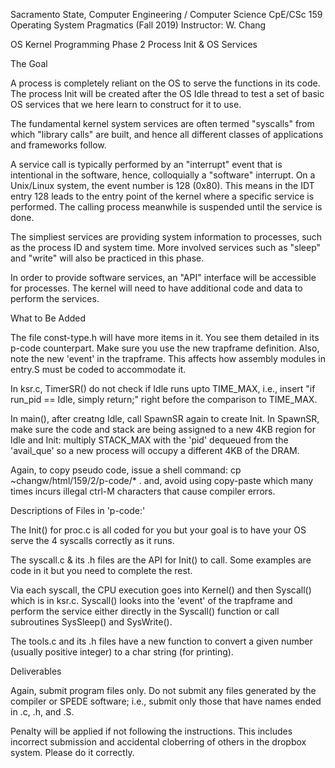 Sacramento State, Computer Engineering / Computer Science
CpE/CSc 159 Operating System Pragmatics (Fall 2019)
Instructor: W. Chang

OS Kernel Programming Phase 2
Process Init & OS Services


The Goal

A process is completely reliant on the OS to serve the functions
in its code. The process Init will be created after the OS Idle 
thread to test a set of basic OS services that we here learn to
construct for it to use.

The fundamental kernel system services are often termed "syscalls"
from which "library calls" are built, and hence all different classes
of applications and frameworks follow.

A service call is typically performed by an "interrupt" event that
is intentional in the software, hence, colloquially a "software"
interrupt. On a Unix/Linux system, the event number is 128 (0x80).
This means in the IDT entry 128 leads to the entry point of the
kernel where a specific service is performed. The calling process 
meanwhile is suspended until the service is done.

The simpliest services are providing system information to processes,
such as the process ID and system time. More involved services such
as "sleep" and "write" will also be practiced in this phase.

In order to provide software services, an "API" interface will be
accessible for processes. The kernel will need to have additional
code and data to perform the services.


What to Be Added

The file const-type.h will have more items in it. You see them
detailed in its p-code counterpart. Make sure you use the new
trapframe definition. Also, note the new 'event' in the trapframe.
This affects how assembly modules in entry.S must be coded to
accommodate it.

In ksr.c, TimerSR() do not check if Idle runs upto TIME_MAX,
i.e., insert "if run_pid == Idle, simply return;" right before
the comparison to TIME_MAX.

In main(), after creatng Idle, call SpawnSR again to create Init.
In SpawnSR, make sure the code and stack are being assigned to
a new 4KB region for Idle and Init: multiply STACK_MAX with the
'pid' dequeued from the 'avail_que' so a new process will occupy
a different 4KB of the DRAM.

Again, to copy pseudo code, issue a shell command:
   cp ~changw/html/159/2/p-code/*  .
and, avoid using copy-paste which many times incurs illegal
ctrl-M characters that cause compiler errors.


Descriptions of Files in 'p-code:'

The Init() for proc.c is all coded for you but your goal is to have
your OS serve the 4 syscalls correctly as it runs.

The syscall.c & its .h files are the API for Init() to call.
Some examples are code in it but you need to complete the rest.

Via each syscall, the CPU execution goes into Kernel() and then
Syscall() which is in ksr.c. Syscall() looks into the 'event'
of the trapframe and perform the service either directly in
the Syscall() function or call subroutines SysSleep() and SysWrite().

The tools.c and its .h files have a new function to convert a
given number (usually positive integer) to a char string (for
printing).


Deliverables

Again, submit program files only. Do not submit any files generated
by the compiler or SPEDE software; i.e., submit only those that have
names ended in .c, .h, and .S.

Penalty will be applied if not following the instructions. This includes
incorrect submission and accidental cloberring of others in the dropbox
system. Please do it correctly.
